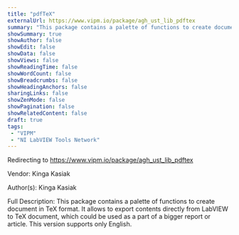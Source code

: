 ```yaml
---
title: "pdfTeX"
externalUrl: https://www.vipm.io/package/agh_ust_lib_pdftex
summary: "This package contains a palette of functions to create document in TeX format."
showSummary: true
showAuthor: false
showEdit: false
showData: false
showViews: false
showReadingTime: false
showWordCount: false
showBreadcrumbs: false
showHeadingAnchors: false
sharingLinks: false
showZenMode: false
showPagination: false
showRelatedContent: false
draft: true
tags:
 - "VIPM"
 - "NI LabVIEW Tools Network"
---
```


Redirecting to https://www.vipm.io/package/agh_ust_lib_pdftex

Vendor: Kinga Kasiak

Author(s): Kinga Kasiak
 
Full Description:
This package contains a palette of functions to create document in TeX format. 
It allows to export contents directly from LabVIEW to TeX document, which could be used as a part of a bigger report or article. 
This version supports only English.